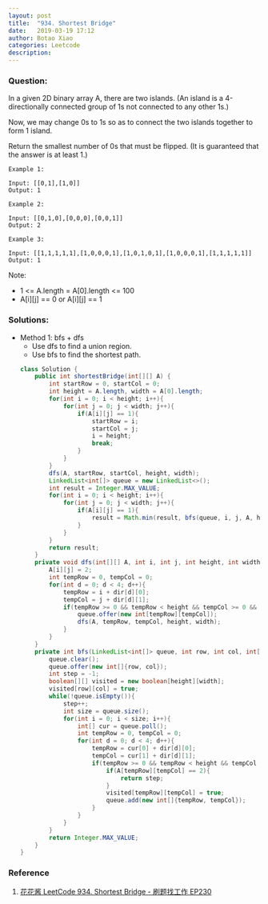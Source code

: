 ```yaml
---
layout: post
title:  "934. Shortest Bridge"
date:   2019-03-19 17:12
author: Botao Xiao
categories: Leetcode
description:
---
```

### Question:
In a given 2D binary array A, there are two islands.  (An island is a 4-directionally connected group of 1s not connected to any other 1s.)

Now, we may change 0s to 1s so as to connect the two islands together to form 1 island.

Return the smallest number of 0s that must be flipped.  (It is guaranteed that the answer is at least 1.)

 
```
Example 1:

Input: [[0,1],[1,0]]
Output: 1

Example 2:

Input: [[0,1,0],[0,0,0],[0,0,1]]
Output: 2

Example 3:

Input: [[1,1,1,1,1],[1,0,0,0,1],[1,0,1,0,1],[1,0,0,0,1],[1,1,1,1,1]]
Output: 1
```
 

Note:
* 1 <= A.length = A[0].length <= 100
* A[i][j] == 0 or A[i][j] == 1

### Solutions:
* Method 1: bfs + dfs
	* Use dfs to find a union region.
	* Use bfs to find the shortest path.
	```Java
	class Solution {
		public int shortestBridge(int[][] A) {
			int startRow = 0, startCol = 0;
			int height = A.length, width = A[0].length;
			for(int i = 0; i < height; i++){
				for(int j = 0; j < width; j++){
					if(A[i][j] == 1){
						startRow = i;
						startCol = j;
						i = height;
						break;
					}
				}
			}
			dfs(A, startRow, startCol, height, width);
			LinkedList<int[]> queue = new LinkedList<>();
			int result = Integer.MAX_VALUE;
			for(int i = 0; i < height; i++){
				for(int j = 0; j < width; j++){
					if(A[i][j] == 1){
						result = Math.min(result, bfs(queue, i, j, A, height, width));
					}
				}
			}
			return result;
		}		
		private void dfs(int[][] A, int i, int j, int height, int width, LinkedList<int[]> queue){
			A[i][j] = 2;
			int tempRow = 0, tempCol = 0;
			for(int d = 0; d < 4; d++){
				tempRow = i + dir[d][0];
				tempCol = j + dir[d][1];
				if(tempRow >= 0 && tempRow < height && tempCol >= 0 && tempCol < width && A[tempRow][tempCol] == 1){
					queue.offer(new int[tempRow][tempCol]);
					dfs(A, tempRow, tempCol, height, width);
				}
			}
		}
		private int bfs(LinkedList<int[]> queue, int row, int col, int[][] A, int height, int width){
			queue.clear();
			queue.offer(new int[]{row, col});
			int step = -1;
			boolean[][] visited = new boolean[height][width];
			visited[row][col] = true;
			while(!queue.isEmpty()){
				step++;
				int size = queue.size();
				for(int i = 0; i < size; i++){
					int[] cur = queue.poll();
					int tempRow = 0, tempCol = 0;
					for(int d = 0; d < 4; d++){
						tempRow = cur[0] + dir[d][0];
						tempCol = cur[1] + dir[d][1];
						if(tempRow >= 0 && tempRow < height && tempCol >= 0 && tempCol < width && !visited[tempRow][tempCol] && A[tempRow][tempCol] != 1){
							if(A[tempRow][tempCol] == 2){
								return step;
							}
							visited[tempRow][tempCol] = true;
							queue.add(new int[]{tempRow, tempCol});
						}
					}
				}
			}
			return Integer.MAX_VALUE;
		}
	}
	```

### Reference
1. [花花酱 LeetCode 934. Shortest Bridge - 刷题找工作 EP230](https://www.youtube.com/watch?v=JU-g1mNUaSE)
